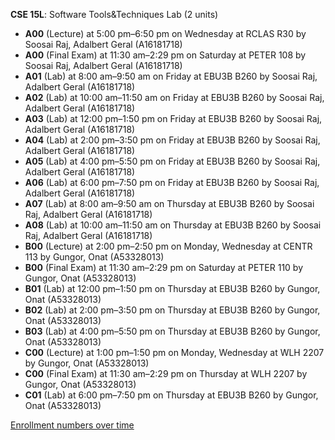 **CSE 15L**: Software Tools&Techniques Lab (2 units)

- **A00** (Lecture) at 5:00 pm–6:50 pm on Wednesday at RCLAS R30 by Soosai Raj, Adalbert Geral (A16181718)
- **A00** (Final Exam) at 11:30 am–2:29 pm on Saturday at PETER 108 by Soosai Raj, Adalbert Geral (A16181718)
- **A01** (Lab) at 8:00 am–9:50 am on Friday at EBU3B B260 by Soosai Raj, Adalbert Geral (A16181718)
- **A02** (Lab) at 10:00 am–11:50 am on Friday at EBU3B B260 by Soosai Raj, Adalbert Geral (A16181718)
- **A03** (Lab) at 12:00 pm–1:50 pm on Friday at EBU3B B260 by Soosai Raj, Adalbert Geral (A16181718)
- **A04** (Lab) at 2:00 pm–3:50 pm on Friday at EBU3B B260 by Soosai Raj, Adalbert Geral (A16181718)
- **A05** (Lab) at 4:00 pm–5:50 pm on Friday at EBU3B B260 by Soosai Raj, Adalbert Geral (A16181718)
- **A06** (Lab) at 6:00 pm–7:50 pm on Friday at EBU3B B260 by Soosai Raj, Adalbert Geral (A16181718)
- **A07** (Lab) at 8:00 am–9:50 am on Thursday at EBU3B B260 by Soosai Raj, Adalbert Geral (A16181718)
- **A08** (Lab) at 10:00 am–11:50 am on Thursday at EBU3B B260 by Soosai Raj, Adalbert Geral (A16181718)
- **B00** (Lecture) at 2:00 pm–2:50 pm on Monday, Wednesday at CENTR 113 by Gungor, Onat (A53328013)
- **B00** (Final Exam) at 11:30 am–2:29 pm on Saturday at PETER 110 by Gungor, Onat (A53328013)
- **B01** (Lab) at 12:00 pm–1:50 pm on Thursday at EBU3B B260 by Gungor, Onat (A53328013)
- **B02** (Lab) at 2:00 pm–3:50 pm on Thursday at EBU3B B260 by Gungor, Onat (A53328013)
- **B03** (Lab) at 4:00 pm–5:50 pm on Thursday at EBU3B B260 by Gungor, Onat (A53328013)
- **C00** (Lecture) at 1:00 pm–1:50 pm on Monday, Wednesday at WLH 2207 by Gungor, Onat (A53328013)
- **C00** (Final Exam) at 11:30 am–2:29 pm on Thursday at WLH 2207 by Gungor, Onat (A53328013)
- **C01** (Lab) at 6:00 pm–7:50 pm on Thursday at EBU3B B260 by Gungor, Onat (A53328013)

[Enrollment numbers over time](./CSE15L.tsv)
